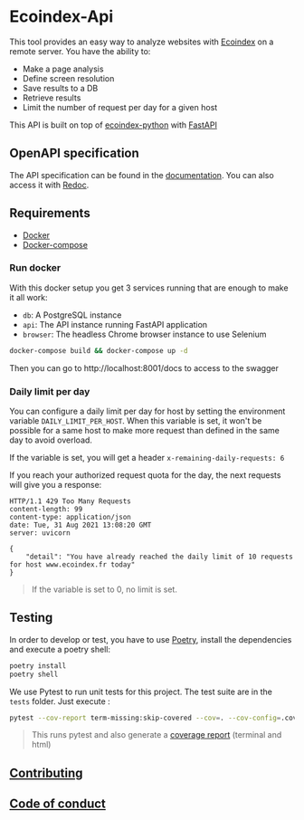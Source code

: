 # Ecoindex-Api

This tool provides an easy way to analyze websites with [Ecoindex](http://www.ecoindex.fr) on a remote server. You have the ability to:

- Make a page analysis
- Define screen resolution
- Save results to a DB
- Retrieve results
- Limit the number of request per day for a given host

This API is built on top of [ecoindex-python](https://pypi.org/project/ecoindex/) with [FastAPI](https://fastapi.tiangolo.com/)

## OpenAPI specification

The API specification can be found in the [documentation](docs/openapi.json). You can also access it with [Redoc](https://redocly.github.io/redoc/?url=https://raw.githubusercontent.com/cnumr/ecoindex_api/main/docs/openapi.json).

## Requirements

- [Docker](https://www.docker.com/)
- [Docker-compose](https://docs.docker.com/compose/)

### Run docker

With this docker setup you get 3 services running that are enough to make it all work:

- `db`: A PostgreSQL instance
- `api`: The API instance running FastAPI application
- `browser`: The headless Chrome browser instance to use Selenium

```bash
docker-compose build && docker-compose up -d
```

Then you can go to http://localhost:8001/docs to access to the swagger

### Daily limit per day

You can configure a daily limit per day for host by setting the environment variable `DAILY_LIMIT_PER_HOST`. When this variable is set, it won't be possible for a same host to make more request than defined in the same day to avoid overload.

If the variable is set, you will get a header `x-remaining-daily-requests: 6`

If you reach your authorized request quota for the day, the next requests will give you a response:

```http
HTTP/1.1 429 Too Many Requests
content-length: 99
content-type: application/json
date: Tue, 31 Aug 2021 13:08:20 GMT
server: uvicorn

{
    "detail": "You have already reached the daily limit of 10 requests for host www.ecoindex.fr today"
}
```

> If the variable is set to 0, no limit is set.

## Testing

In order to develop or test, you have to use [Poetry](https://python-poetry.org/), install the dependencies and execute a poetry shell:

```bash
poetry install
poetry shell
```

We use Pytest to run unit tests for this project. The test suite are in the `tests` folder. Just execute :

```Bash
pytest --cov-report term-missing:skip-covered --cov=. --cov-config=.coveragerc tests
```

> This runs pytest and also generate a [coverage report](https://pytest-cov.readthedocs.io/en/latest/) (terminal and html)

## [Contributing](CONTRIBUTING.md)

## [Code of conduct](CODE_OF_CONDUCT.md)
